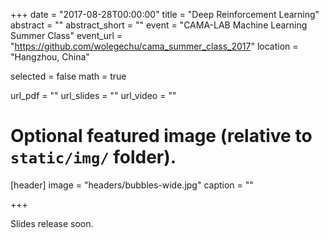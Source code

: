 +++
date = "2017-08-28T00:00:00"
title = "Deep Reinforcement Learning"
abstract = ""
abstract_short = ""
event = "CAMA-LAB Machine Learning Summer Class"
event_url = "https://github.com/wolegechu/cama_summer_class_2017"
location = "Hangzhou, China"

selected = false
math = true

url_pdf = ""
url_slides = ""
url_video = ""

# Optional featured image (relative to `static/img/` folder).
[header]
image = "headers/bubbles-wide.jpg"
caption = ""

+++

Slides release soon.

